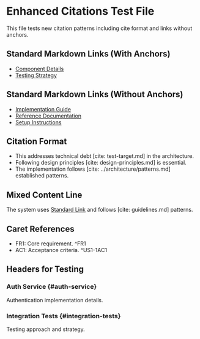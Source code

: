 # Enhanced Citations Test File

This file tests new citation patterns including cite format and links without anchors.

## Standard Markdown Links (With Anchors)

- [Component Details](test-target.md#auth-service)
- [Testing Strategy](test-target.md#integration-tests)

## Standard Markdown Links (Without Anchors)

- [Implementation Guide](test-target.md)
- [Reference Documentation](another-file.md)
- [Setup Instructions](setup-guide.md)

## Citation Format

- This addresses technical debt [cite: test-target.md] in the architecture.
- Following design principles [cite: design-principles.md] is essential.
- The implementation follows [cite: ../architecture/patterns.md] established patterns.

## Mixed Content Line

The system uses [Standard Link](test-target.md#auth) and follows [cite: guidelines.md] patterns.

## Caret References

- FR1: Core requirement. ^FR1
- AC1: Acceptance criteria. ^US1-1AC1

## Headers for Testing

### Auth Service {#auth-service}

Authentication implementation details.

### Integration Tests {#integration-tests}

Testing approach and strategy.
